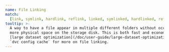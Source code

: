 ```yaml
---
name: File Linking
match:
  [link, symlink, hardlink, reflink, linked, symlinked, hardlinked, reflinked]
tooltip: >-
  A way to have a file appear in multiple different folders without occupying
  more physical space on the storage disk. This is both fast and economical. See
  [large dataset optimization](/doc/user-guide/large-dataset-optimization) and
  `dvc config cache` for more on file linking.
---
```

